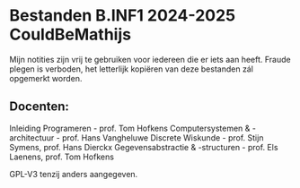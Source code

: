 # Bestanden B.INF1 2024-2025 CouldBeMathijs

Mijn notities zijn vrij te gebruiken voor iedereen die er iets aan heeft.
Fraude plegen is verboden, het letterlijk kopiëren van deze bestanden zál opgemerkt worden. 

## Docenten:
Inleiding Programeren               - prof. Tom Hofkens
Computersystemen & -architectuur    - prof. Hans Vangheluwe
Discrete Wiskunde                   - prof. Stijn Symens, prof. Hans Dierckx
Gegevensabstractie & -structuren    - prof. Els Laenens, prof. Tom Hofkens

GPL-V3 tenzij anders aangegeven.
